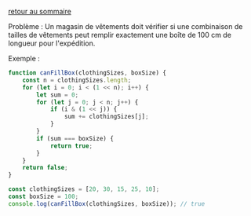 [retour au sommaire](./)  

Problème :
Un magasin de vêtements doit vérifier si une combinaison de tailles de vêtements peut remplir exactement une boîte de 100 cm de longueur pour l'expédition.

Exemple :

```js
function canFillBox(clothingSizes, boxSize) {
    const n = clothingSizes.length;
    for (let i = 0; i < (1 << n); i++) {
        let sum = 0;
        for (let j = 0; j < n; j++) {
            if (i & (1 << j)) {
                sum += clothingSizes[j];
            }
        }
        if (sum === boxSize) {
            return true;
        }
    }
    return false;
}

const clothingSizes = [20, 30, 15, 25, 10];
const boxSize = 100;
console.log(canFillBox(clothingSizes, boxSize)); // true
```